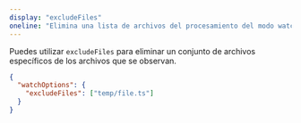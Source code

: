 ```yaml
---
display: "excludeFiles"
oneline: "Elimina una lista de archivos del procesamiento del modo watch."
---
```


Puedes utilizar `excludeFiles` para eliminar un conjunto de archivos específicos de los archivos que se observan.

```json tsconfig
{
  "watchOptions": {
    "excludeFiles": ["temp/file.ts"]
  }
}
```
